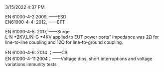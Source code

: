 3/15/2022 4:37 PM  

EN 61000-4-2:2009, ——ESD  
EN61000-4-4: 2012, ——EFT  

EN 61000-4-5: 2017, ——Surge  
L-N ±2KV,L/N-G ±4KV 
applied to EUT power ports” impedance was 2Ω for line-to-line coupling and 12Ω for line-to-ground coupling. 

EN 61000-4-6: 2014 ；——CS  
EN 61000-4-11:2004；——Voltage dips, short interruptions and voltage variations immunity tests
